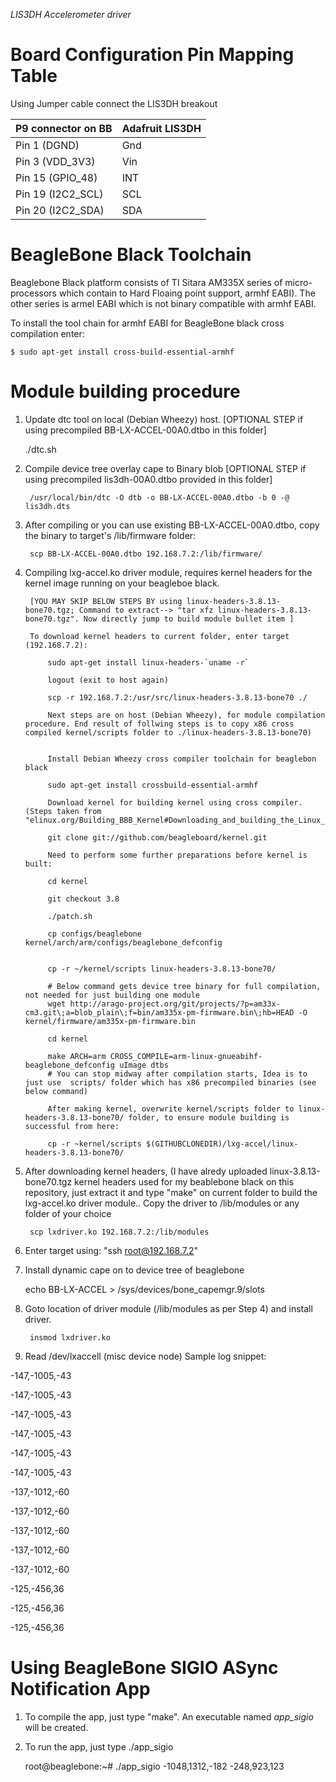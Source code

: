 *LIS3DH Accelerometer driver*

Board Configuration Pin Mapping Table
======================================
Using Jumper cable connect the LIS3DH breakout 


P9 connector on BB |Adafruit LIS3DH
-------------------|------------------
Pin 1 (DGND)       | Gnd
Pin 3 (VDD_3V3)    | Vin
Pin 15 (GPIO_48)   | INT
Pin 19 (I2C2_SCL)  | SCL
Pin 20 (I2C2_SDA)  | SDA

BeagleBone Black Toolchain
==========================
Beaglebone Black platform consists of TI Sitara AM335X series of micro-processors which contain to Hard Floaing point support, armhf EABI). The other series is armel EABI which is not binary compatible with armhf EABI.

To install the tool chain for armhf EABI for BeagleBone black cross compilation enter:

	$ sudo apt-get install cross-build-essential-armhf

Module building procedure
=============================

1. Update dtc tool on local (Debian Wheezy) host. [OPTIONAL STEP if using precompiled BB-LX-ACCEL-00A0.dtbo in this folder]

	./dtc.sh

1. Compile device tree overlay cape to Binary blob [OPTIONAL STEP if using precompiled lis3dh-00A0.dtbo provided in this folder]

		/usr/local/bin/dtc -O dtb -o BB-LX-ACCEL-00A0.dtbo -b 0 -@ lis3dh.dts	

1. After compiling or you can use existing BB-LX-ACCEL-00A0.dtbo, copy the binary to target's /lib/firmware folder:

		scp BB-LX-ACCEL-00A0.dtbo 192.168.7.2:/lib/firmware/

1. Compiling lxg-accel.ko driver module, requires kernel headers for the kernel image running on your beagleboe black. 
	
		[YOU MAY SKIP BELOW STEPS BY using linux-headers-3.8.13-bone70.tgz; Command to extract--> "tar xfz linux-headers-3.8.13-bone70.tgz". Now directly jump to build module bullet item ]

		To download kernel headers to current folder, enter target (192.168.7.2):
			
			sudo apt-get install linux-headers-`uname -r`

			logout (exit to host again)

			scp -r 192.168.7.2:/usr/src/linux-headers-3.8.13-bone70 ./

			Next steps are on host (Debian Wheezy), for module compilation procedure. End result of follwing steps is to copy x86 cross compiled kernel/scripts folder to ./linux-headers-3.8.13-bone70) 


			Install Debian Wheezy cross compiler toolchain for beaglebon black

			sudo apt-get install crossbuild-essential-armhf

			Download kernel for building kernel using cross compiler. (Steps taken from "elinux.org/Building_BBB_Kernel#Downloading_and_building_the_Linux_Kernel")

			git clone git://github.com/beagleboard/kernel.git

			Need to perform some further preparations before kernel is built:

			cd kernel

			git checkout 3.8

			./patch.sh

			cp configs/beaglebone kernel/arch/arm/configs/beaglebone_defconfig
		

			cp -r ~/kernel/scripts linux-headers-3.8.13-bone70/	

			# Below command gets device tree binary for full compilation, not needed for just building one module
			wget http://arago-project.org/git/projects/?p=am33x-cm3.git\;a=blob_plain\;f=bin/am335x-pm-firmware.bin\;hb=HEAD -O kernel/firmware/am335x-pm-firmware.bin

			cd kernel 

			make ARCH=arm CROSS_COMPILE=arm-linux-gnueabihf- beaglebone_defconfig uImage dtbs
			# You can stop midway after compilation starts, Idea is to just use  scripts/ folder which has x86 precompiled binaries (see below command)
		
			After making kernel, overwrite kernel/scripts folder to linux-headers-3.8.13-bone70/ folder, to ensure module building is successful from here:

			cp -r ~kernel/scripts $(GITHUBCLONEDIR)/lxg-accel/linux-headers-3.8.13-bone70/
			
1. After downloading kernel headers, (I have alredy uploaded linux-3.8.13-bone70.tgz kernel headers used for my beablebone black on this repository, just extract it and type "make" on current folder to build the lxg-accel.ko driver module.. Copy the driver to /lib/modules or any folder of your choice

		scp lxdriver.ko 192.168.7.2:/lib/modules

1. Enter target using: "ssh root@192.168.7.2"

1. Install dynamic cape on to device tree of beaglebone

	echo BB-LX-ACCEL > /sys/devices/bone_capemgr.9/slots

1. Goto location of driver module (/lib/modules as per Step 4) and install driver.

		insmod lxdriver.ko

1. Read /dev/lxaccell (misc device node)
	Sample log snippet:

-147,-1005,-43

-147,-1005,-43

-147,-1005,-43

-147,-1005,-43

-147,-1005,-43

-147,-1005,-43

-137,-1012,-60

-137,-1012,-60

-137,-1012,-60

-137,-1012,-60

-137,-1012,-60

-125,-456,36

-125,-456,36

-125,-456,36

Using BeagleBone SIGIO ASync Notification App
===================================================
1. To compile the app, just type "make". An executable named *app_sigio* will be created.

2. To run the app, just type ./app_sigio

	root@beaglebone:~# ./app_sigio 
					-1048,1312,-182
					-248,923,123
					


	
